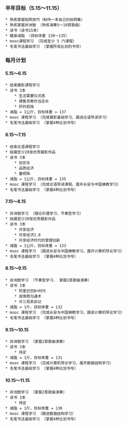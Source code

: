 ### 半年目标（5.15～11.15）
	* 熟练掌握拍照技巧（制作一本自己的拍照集）
	* 熟练掌握非洲鼓 （熟练演奏5～10首歌曲）
	* 读书（读书15本）
	* 健身减脂 （目标体重 130～135）
	* mooc课程学习 （完成至少 5 门课程）
	* 毛笔书法基础学习 （掌握所有比划的书写）


### 每月计划
#### 5.15～6.15
	* 结束摄影课程学习
	* 读书 3本
		* 生活需要仪式感
		* 德鲁克教你当店长
		* 好的孤独
	* 减脂 = 1公斤，目标体重 = 137
	* mooc 课程学习 （完成摄影基础学习、跟进论语导读学习）
	* 毛笔书法基础学习 （掌握4种比划书写）

#### 6.15～7.15
	* 结束论语课程学习
	* 拍摄至少20张优秀摄影作品
	* 读书 3本
		* 创京东
		* 品质经济
		* 董明珠
	* 减脂 = 1公斤，目标体重 = 135
	* mooc 课程学习 （完成论语导读课程、展开长安与中国佛教学习）
	* 毛笔书法基础学习 （掌握4种比划书写）

#### 7.15～8.15
	* 非洲鼓学习 （理论乐理学习、节奏型学习）
	* 拍摄至少20张优秀摄影作品
	* 读书 3本
		* 共享经济
		* 共享经济2.0
		* 共享经济时代的管理创新
	* 减脂 = 1公斤，目标体重 = 133
	* mooc 课程学习 （跟进长安与中国佛教学习，展开计算机导论学习）
	* 毛笔书法基础学习 （掌握4种比划书写）

#### 8.15～9.15
	* 非洲鼓学习 （节奏型学习， 掌握1首歌曲演奏）
	* 读书 3本
		* 阿里巴巴B+时代
		* 高情商沟通术
		* 许三观卖血记
	* 减脂 = 1斤，目标体重 = 132
	* mooc 课程学习 （完成长安与中国佛教学习、跟进计算机导论学习）
	* 毛笔书法基础学习 （掌握4种比划书写）

#### 9.15～10.15
	* 非洲鼓学习 （掌握2首歌曲演奏）
	* 读书 3本
		* 待定
	* 减脂 = 1斤，目标体重 = 131
	* mooc 课程学习 （完成计算机导论学习、展开数据结构学习）
	* 毛笔书法基础学习 （掌握4种比划书写）

#### 10.15～11.15
	* 非洲鼓学习 （掌握2首歌曲演奏）
	* 读书 3本
		* 待定
	* 减脂 = 1斤，目标体重 = 130
	* mooc 课程学习 （跟进数据结构学习）
	* 毛笔书法基础学习 （掌握4种比划书写）
